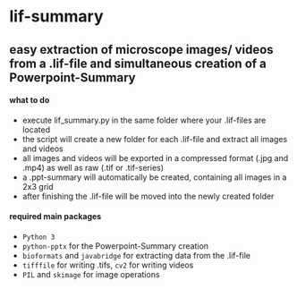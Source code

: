 # lif-summary

## easy extraction of microscope images/ videos from a .lif-file and simultaneous creation of a Powerpoint-Summary

#### what to do
  - execute lif_summary.py in the same folder where your .lif-files are located
  - the script will create a new folder for each .lif-file and extract all images and videos
  - all images and videos will be exported in a compressed format (.jpg and .mp4) as well as raw (.tif or .tif-series)
  - a .ppt-summary will automatically be created, containing all images in a 2x3 grid
  - after finishing the .lif-file will be moved into the newly created folder

#### required main packages
  - `Python 3`
  - `python-pptx` for the Powerpoint-Summary creation
  - `bioformats` and `javabridge` for extracting data from the .lif-file
  - `tifffile` for writing .tifs, `cv2` for writing videos
  - `PIL` and `skimage` for image operations
